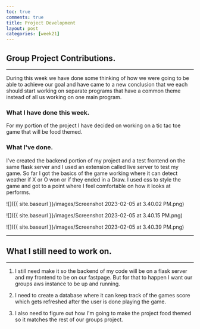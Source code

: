 ```yaml
---
toc: true
comments: true
title: Project Development
layout: post
categories: [week21]
---
```


## Group Project Contributions.
---

During this week we have done some thinking of how we were going to be able to achieve our goal and have came to a new conclusion that we each should start working on separate programs that have a common theme instead of all us working on one main program.

### What I have done this week.

For my portion of the project I have decided on working on a tic tac toe game that will be food themed. 

### What I've done.

I've created the backend portion of my project and a test frontend on the same flask server and I used an extension called live server to test my game. So far I got the basics of the game working where it can detect weather if X or O won or if they ended in a Draw. I used css to style the game and got to a point where I feel comfortable on how it looks at performs.

![]({{ site.baseurl }}/images/Screenshot 2023-02-05 at 3.40.02 PM.png)

![]({{ site.baseurl }}/images/Screenshot 2023-02-05 at 3.40.15 PM.png)

![]({{ site.baseurl }}/images/Screenshot 2023-02-05 at 3.40.39 PM.png)

---
## What I still need to work on.
---
1. I still need make it so the backend of my code will be on a flask server and my frontend to be on our fastpage. But for that to happen I want our groups aws instance to be up and running.

2. I need to create a database where it can keep track of the games score which gets refreshed after the user is done playing the game.

3. I also need to figure out how I'm going to make the project food themed so it matches the rest of our groups project.
